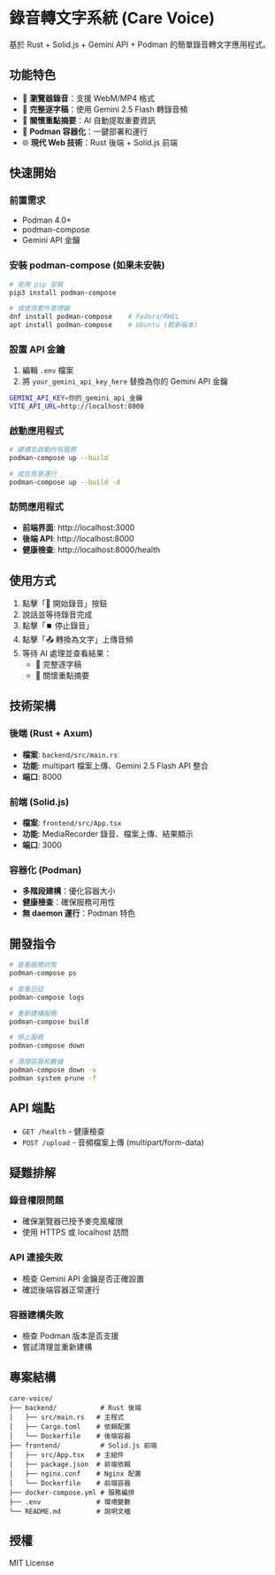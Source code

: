 # 錄音轉文字系統 (Care Voice)

基於 Rust + Solid.js + Gemini API + Podman 的簡單錄音轉文字應用程式。

## 功能特色

- 🎤 **瀏覽器錄音**：支援 WebM/MP4 格式
- 📝 **完整逐字稿**：使用 Gemini 2.5 Flash 轉錄音頻
- 🎯 **關懷重點摘要**：AI 自動提取重要資訊
- 🐳 **Podman 容器化**：一鍵部署和運行
- 🌐 **現代 Web 技術**：Rust 後端 + Solid.js 前端

## 快速開始

### 前置需求

- Podman 4.0+
- podman-compose
- Gemini API 金鑰

### 安裝 podman-compose (如果未安裝)

```bash
# 使用 pip 安裝
pip3 install podman-compose

# 或使用套件管理器
dnf install podman-compose    # Fedora/RHEL
apt install podman-compose    # Ubuntu (較新版本)
```

### 設置 API 金鑰

1. 編輯 `.env` 檔案
2. 將 `your_gemini_api_key_here` 替換為你的 Gemini API 金鑰

```bash
GEMINI_API_KEY=你的_gemini_api_金鑰
VITE_API_URL=http://localhost:8000
```

### 啟動應用程式

```bash
# 建構並啟動所有服務
podman-compose up --build

# 或在背景運行
podman-compose up --build -d
```

### 訪問應用程式

- **前端界面**: http://localhost:3000
- **後端 API**: http://localhost:8000
- **健康檢查**: http://localhost:8000/health

## 使用方式

1. 點擊「🎤 開始錄音」按鈕
2. 說話並等待錄音完成
3. 點擊「⏹️ 停止錄音」
4. 點擊「📤 轉換為文字」上傳音頻
5. 等待 AI 處理並查看結果：
   - 📝 完整逐字稿
   - 🎯 關懷重點摘要

## 技術架構

### 後端 (Rust + Axum)
- **檔案**: `backend/src/main.rs`
- **功能**: multipart 檔案上傳、Gemini 2.5 Flash API 整合
- **端口**: 8000

### 前端 (Solid.js)
- **檔案**: `frontend/src/App.tsx`
- **功能**: MediaRecorder 錄音、檔案上傳、結果顯示
- **端口**: 3000

### 容器化 (Podman)
- **多階段建構**：優化容器大小
- **健康檢查**：確保服務可用性
- **無 daemon 運行**：Podman 特色

## 開發指令

```bash
# 查看服務狀態
podman-compose ps

# 查看日誌
podman-compose logs

# 重新建構服務
podman-compose build

# 停止服務
podman-compose down

# 清理容器和數據
podman-compose down -v
podman system prune -f
```

## API 端點

- `GET /health` - 健康檢查
- `POST /upload` - 音頻檔案上傳 (multipart/form-data)

## 疑難排解

### 錄音權限問題
- 確保瀏覽器已授予麥克風權限
- 使用 HTTPS 或 localhost 訪問

### API 連接失敗
- 檢查 Gemini API 金鑰是否正確設置
- 確認後端容器正常運行

### 容器建構失敗
- 檢查 Podman 版本是否支援
- 嘗試清理並重新建構

## 專案結構

```
care-voice/
├── backend/           # Rust 後端
│   ├── src/main.rs   # 主程式
│   ├── Cargo.toml    # 依賴配置
│   └── Dockerfile    # 後端容器
├── frontend/          # Solid.js 前端
│   ├── src/App.tsx   # 主組件
│   ├── package.json  # 前端依賴
│   ├── nginx.conf    # Nginx 配置
│   └── Dockerfile    # 前端容器
├── docker-compose.yml # 服務編排
├── .env              # 環境變數
└── README.md         # 說明文檔
```

## 授權

MIT License